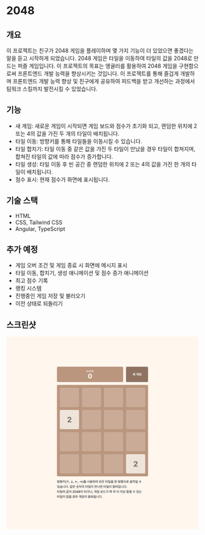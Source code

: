 # 2048

## 개요

이 프로젝트는 친구가 2048 게임을 플레이하며 몇 가지 기능이 더 있었으면 좋겠다는 말을 듣고 시작하게 되었습니다. 2048 게임은 타일을 이동하여 타일의 값을 2048로 만드는 퍼즐 게임입니다. 이 프로젝트의 목표는 앵귤러를 활용하여 2048 게임을 구현함으로써 프론트엔드 개발 능력을 향상시키는 것입니다. 이 프로젝트를 통해 즐겁게 개발하며 프론트엔드 개발 능력 향상 및 친구에게 공유하여 피드백을 받고 개선하는 과정에서 팀워크 스킬까지 발전시킬 수 있었습니다.

## 기능

- 새 게임: 새로운 게임이 시작되면 게임 보드와 점수가 초기화 되고, 랜덤한 위치에 2 또는 4의 값을 가진 두 개의 타일이 배치됩니다.
- 타일 이동: 방향키를 통해 타일들을 이동시킬 수 있습니다.
- 타일 합치기: 타일 이동 중 같은 값을 가진 두 타일이 만났을 경우 타일이 합쳐지며, 합쳐진 타일의 값에 따라 점수가 증가합니다.
- 타일 생성: 타일 이동 후 빈 공간 중 랜덤한 위치에 2 또는 4의 값을 가진 한 개의 타일이 배치됩니다.
- 점수 표시: 현재 점수가 화면에 표시됩니다.

## 기술 스택

- HTML
- CSS, Tailwind CSS
- Angular, TypeScript

## 추가 예정

- 게임 오버 조건 및 게임 종료 시 화면에 메시지 표시
- 타일 이동, 합치기, 생성 애니메이션 및 점수 증가 애니메이션
- 최고 점수 기록
- 랭킹 시스템
- 진행중인 게임 저장 및 불러오기
- 이전 상태로 되돌리기

## 스크린샷

![전체](./src/assets/imgs/2048.jpg)
